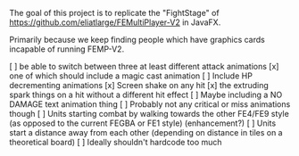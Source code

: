 

The goal of this project is to replicate the "FightStage" of
https://github.com/eliatlarge/FEMultiPlayer-V2 in JavaFX.

Primarily because we keep finding people which have graphics cards incapable of running FEMP-V2.

[ ] be able to switch between three at least different attack animations
  [x] one of which should include a magic cast animation
[ ] Include HP decrementing animations
  [x] Screen shake on any hit
  [x] the extruding spark things on a hit without a different hit effect
  [ ] Maybe including a NO DAMAGE text animation thing 
  [ ] Probably not any critical or miss animations though
[ ] Units starting combat by walking towards the other FE4/FE9 style (as opposed to the current FEGBA or FE1 style) (enhancement?)
[ ] Units start a distance away from each other (depending on distance in tiles on a theoretical board)
[ ] Ideally shouldn't hardcode too much

